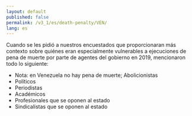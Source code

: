 ```yaml
---
layout: default
published: false
permalink: /v3_1/es/death-penalty/VEN/
lang: es
---
```


Cuando se les pidió a nuestros encuestados que proporcionaran más contexto sobre quiénes eran especialmente vulnerables a ejecuciones de pena de muerte por parte de agentes del gobierno en 2019, mencionaron todo lo siguiente:

-	Nota: en Venezuela no hay pena de muerte; Abolicionistas
-	Políticos
-	Periodistas
-	Académicos
-	Profesionales que se oponen al estado
-	Sindicalistas que se oponen al estado

